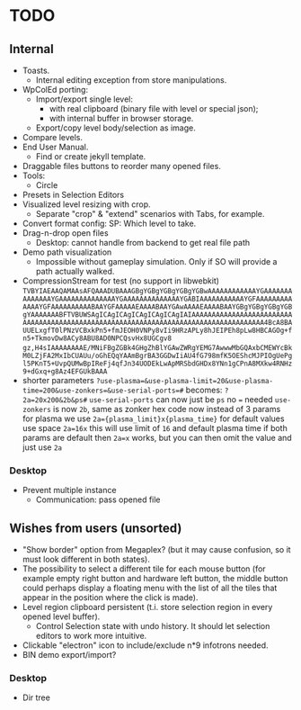 # TODO

## Internal

- Toasts.
  - Internal editing exception from store manipulations.
- WpColEd porting:
  - Import/export single level:
    - with real clipboard (binary file with level or special json);
    - with internal buffer in browser storage.
  - Export/copy level body/selection as image.
- Compare levels.
- End User Manual.
  - Find or create jekyll template.
- Draggable files buttons to reorder many opened files.
- Tools:
  - Circle
- Presets in Selection Editors
- Visualized level resizing with crop.
  - Separate "crop" & "extend" scenarios with Tabs, for example.
- Convert format config: SP: Which level to take.
- Drag-n-drop open files
  - Desktop: cannot handle from backend to get real file path
- Demo path visualization
  - Impossible without gameplay simulation. Only if SO will provide a path
    actually walked.
- CompressionStream for test (no support in libwebkit)
  `TVBYIAEAAQAMAAsAFQAAADUBAAAGBgYGBgYGBgYGBgYGBwAAAAAAAAAAAAYGAAAAAAAAAAAAAAYGAAAAAAAAAAAAAAYGAAAAAAAAAAAAAAYGABIAAAAAAAAAAAYGFAAAAAAAAAAAAAYGFAAAAAAAAAABAAYGFAAAAAEAAAABAAYGAwAAAAEAAAABAAYGBgYGBgYGBgYGBgYAAAAAAABFTVBUWSAgICAgICAgICAgICAgICAgIAIAAAAAAAAAAAAAAAAAAAAAAAAAAAAAAAAAAAAAAAAAAAAAAAAAAAAAAAAAAAAAAAAAAAAAAAAAAAAAAAAAAAAA4BcA8BAUUELxgfT0lPNzVCBxkPn5+fmJEOH0VNPy8vIi9HRzAPLy8hJEIPEh8pLw8HBCAGOg+fn5+TkmovDw8ACy8ABU8AD0NPCQsvHx8UGCgv8`
  `gz,H4sIAAAAAAAAE/MNiFBgZGBk4GHgZhBlYGAwZWRgYEMG7AwwwMbGQAxbCMEWYcBkM0LZjFA2MxIbCUAUu/oGhEQqYAAmBgrBA3GGDwIiAU4fG798mfK5OEShcMJPIOgUePgl5PKnT5+UvpQUMwBpIReFj4qfJn34UODEkLwApMRSbdGHDx8YNn1gCPnA8MXkw4RNHz9+dGxq+g8Az4EFGUkBAAA`
- shorter parameters
  `?use-plasma=&use-plasma-limit=20&use-plasma-time=200&use-zonkers=&use-serial-ports=#`
  becomes:
  `?2a=20x200&2b&ps#`
  `use-serial-ports` can now just be `ps`
  no `=` needed
  `use-zonkers` is now `2b`, same as zonker hex code
  now instead of 3 params for plasma we use
  `2a={plasma_limit}x{plasma_time}`
  for default values use space
  `2a=16x`
  this will use limit of `16` and default plasma time
  if both params are default then `2a=x` works, but you can then omit the value
  and just use `2a`

### Desktop

- Prevent multiple instance
  - Communication: pass opened file

## Wishes from users (unsorted)

- "Show border" option from Megaplex? (but it may cause confusion, so it must
  look different in both states).
- The possibility to select a different tile for each mouse button (for example
  empty right button and hardware left button, the middle button could perhaps
  display a floating menu with the list of all the tiles that appear in the
  position where the click is made).
- Level region clipboard persistent (t.i. store selection region in every opened
  level buffer).
  - Control Selection state with undo history. It should let selection editors
    to work more intuitive.
- Clickable "electron" icon to include/exclude n\*9 infotrons needed.
- BIN demo export/import?

### Desktop

- Dir tree
